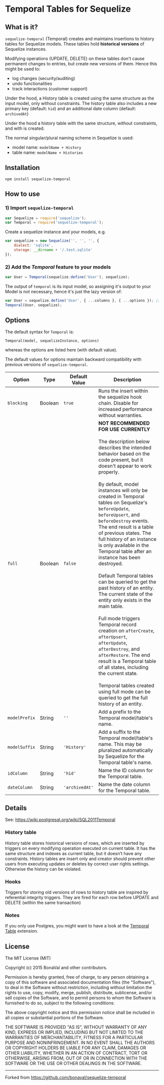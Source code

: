 Temporal Tables for Sequelize
=============================

What is it?
-----------

`sequelize-temporal` (Temporal) creates and maintains insertions to history tables for Sequelize models. These tables hold __historical versions__ of Sequelize instances.

Modifying operations (UPDATE, DELETE) on these tables don't cause permanent changes to entries, but create new versions of them. Hence this might be used to:

- log changes (security/auditing)
- undo functionalities
- track interactions (customer support)

Under the hood, a History table is created using the same structure as the input model, only without constraints. The history table also includes a new primary key (default: `hid`) and an additional date column (default: `archivedAt`)

Under the hood a history table with the same structure, without constraints, and with  is created.

The normal singular/plural naming scheme in Sequelize is used:

- model name: `modelName + History`
- table name: `modelName + Histories`

Installation
------------

```
npm install sequelize-temporal
```

How to use
----------

### 1) Import `sequelize-temporal`

```js
var Sequelize = require('sequelize');
var Temporal = require('sequelize-temporal');
```

Create a sequelize instance and your models, e.g.

```js
var sequelize = new Sequelize('', '', '', {
	dialect: 'sqlite',
	storage: __dirname + '/.test.sqlite'
});
```

### 2) Add the *Temporal* feature to your models

```js
var User = Temporal(sequelize.define('User'), sequelize);
```

The output of `temporal` is its input model, so assigning it's output to your
Model is not necessary, hence it's just the lazy version of:

```js
var User = sequelize.define('User', { ...columns }, { ...options }); // Sequelize Docu
Temporal(User, sequelize);
```

Options
-------

The default syntax for `Temporal` is:

`Temporal(model, sequelizeInstance, options)`

whereas the options are listed here (with default value).

The default values for options maintain backward compatibility with previous versions of `sequelize-temporal`.

| Option        | Type    | Default Value  | Description                                                  |
| ------------- | ------- | -------------- | ------------------------------------------------------------ |
| `blocking`    | Boolean | `true`         | Runs the insert within the sequelize hook chain. Disable for increased performance without warranties. |
| `full`        | Boolean | `false`        | **NOT RECOMMENDED FOR USE CURRENTLY**<br /><br />The description below describes the intended behavior based on the code present, but it doesn't appear to work properly.<br /><br />By default, model instances will only be created in Temporal tables on Sequelize's `beforeUpdate`, `beforeUpsert`, and `beforeDestroy` events. The end result is a table of previous states. The full history of an instance is only available in the Temporal table after an instance has been destroyed.<br /><br />Default Temporal tables can be queried to get the past history of an entity. The current state of the entity only exists in the main table.<br /><br />Full mode triggers Temporal record creation on `afterCreate`, `afterUpsert`, `afterUpdate`, `afterDestroy`, and `afterRestore`.  The end result is a Temporal table of all states, including the current state.<br /><br />Temporal tables created using full mode can be queried to get the full history of an entity. |
| `modelPrefix` | String  | `''`           | Add a prefix to the Temporal model/table's name.             |
| `modelSuffix` | String  | `'History'`    | Add a suffix to the Temporal model/table's name. This may be pluralized automatically by Sequelize for the Temporal table's name. |
| `idColumn`    | String  | `'hid'`        | Name the ID column for the Temporal table.                   |
| `dateColumn`  | String  | `'archivedAt'` | Name the date column for the Temporal table.                 |


Details
--------

See: https://wiki.postgresql.org/wiki/SQL2011Temporal

### History table

History table stores historical versions of rows, which are inserted by triggers on every modifying operation executed on current table. It has the same structure and indexes as current table, but it doesn’t have any constraints. History tables are insert only and creator should prevent other users from executing updates or deletes by correct user rights settings. Otherwise the history can be violated.

### Hooks

Triggers for storing old versions of rows to history table are inspired by referential integrity triggers. They are fired for each row before UPDATE and DELETE (within the same transaction)

### Notes

If you only use Postgres, you might want to have a look at the [Temporal Table](https://github.com/arkhipov/temporal_tables) extension.



License
-------

The MIT License (MIT)

Copyright (c) 2015 BonaVal and other contributors.

Permission is hereby granted, free of charge, to any person obtaining a copy
of this software and associated documentation files (the "Software"), to deal
in the Software without restriction, including without limitation the rights
to use, copy, modify, merge, publish, distribute, sublicense, and/or sell
copies of the Software, and to permit persons to whom the Software is
furnished to do so, subject to the following conditions:

The above copyright notice and this permission notice shall be included in all
copies or substantial portions of the Software.

THE SOFTWARE IS PROVIDED "AS IS", WITHOUT WARRANTY OF ANY KIND, EXPRESS OR
IMPLIED, INCLUDING BUT NOT LIMITED TO THE WARRANTIES OF MERCHANTABILITY,
FITNESS FOR A PARTICULAR PURPOSE AND NONINFRINGEMENT. IN NO EVENT SHALL THE
AUTHORS OR COPYRIGHT HOLDERS BE LIABLE FOR ANY CLAIM, DAMAGES OR OTHER
LIABILITY, WHETHER IN AN ACTION OF CONTRACT, TORT OR OTHERWISE, ARISING FROM,
OUT OF OR IN CONNECTION WITH THE SOFTWARE OR THE USE OR OTHER DEALINGS IN THE
SOFTWARE.

-------

Forked from https://github.com/bonaval/sequelize-temporal
